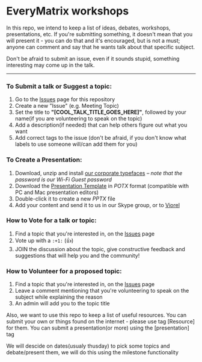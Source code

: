 # EveryMatrix workshops
In this repo, we intend to keep a list of ideas, debates, workshops, presentations, etc. 
If you're submitting something, it doesn't mean that you will present it - you can do that 
and it's encouraged, but is not a must; anyone can comment and say that he wants talk about
that specific subject.

Don't be afraid to submit an issue, even if it sounds stupid, something interesting may come up in the talk.

<hr />

### To Submit a talk or Suggest a topic:

1. Go to the [Issues](https://github.com/EveryMatrix/workshops/issues) page for this repository
2. Create a new "Issue" (e.g. Meeting Topic)
3. Set the title to **"[COOL_TALK_TITLE_GOES_HERE]"**, followed by your name(if you are volunteering to speak on the topic)
4. Add a description(if needed) that can help others figure out what you want
5. Add correct tags to the issue (don't be afraid, if you don't know what labels to use 
someone will/can add them for you)

### To Create a Presentation:

1. Download, unzip and install [our corporate typefaces](https://github.com/EveryMatrix/workshops/raw/master/EveryMatrix%20-%20Licensed%20Typefaces.rar) – _note that the password is our Wi-Fi Guest password_
2. Download the [Presentation Template](https://github.com/EveryMatrix/workshops/raw/master/New%20presentation%20templates%20v2%20-%20EveryMatrix%20-%20Empty.potx) in *POTX* format (compatible with PC and Mac presentation editors)
3. Double-click it to create a new *PPTX* file
4. Add your content and send it to us in our Skype group, or to [Viorel](mailto:viorel.mocanu@everymatrix.com)

### How to Vote for a talk or topic:

1. Find a topic that you're interested in, on the [Issues](https://github.com/EveryMatrix/workshops/issues) page
2. Vote up with a `:+1:` (:+1:)
3. JOIN the discussion about the topic, give constructive feedback and suggestions that 
will help you and the community!

### How to Volunteer for a proposed topic:

1. Find a topic that you're interested in, on the [Issues](https://github.com/EveryMatrix/workshops/issues) page
2. Leave a comment mentioning that you're volunteering to speak on the subject while explaining the reason
3. An admin will add you to the topic title

Also, we want to use this repo to keep a list of useful resources. 
You can submit your own or things found on the internet - please use tag [Resource] for them.
You can submit a presentation(or more) using the [presentation] tag

We will descide on dates(usualy thusday) to pick some topics and debate/present them, we will do this using the milestone functionality
